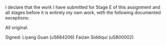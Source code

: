 I declare that the work I have submitted for Stage E of this assignment and all stages before it is entirely my own work, with the
following documented exceptions:

All original.

Signed: Liyang Guan (u5684206) Faizan Siddiqui (u5800002)
